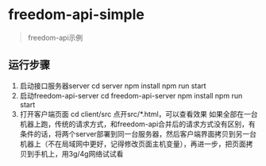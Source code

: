# freedom-api-simple
>freedom-api示例
## 运行步骤
1. 启动接口服务器server
    cd server
    npm install
    npm run start
2. 启动freedom-api-server
    cd freedom-api-server
    npm install 
    npm run start
3. 打开客户端页面
    cd client/src
    点开src/*.html，可以查看效果
    如果全部在一台机器上跑，传统的请求方式，和freedom-api合并后的请求方式没有区别，有条件的话，将两个server部署到同一台服务器，然后客户端界面拷贝到另一台机器上（不在局域网中更好，记得修改页面主机变量），再进一步，把页面拷贝到手机上，用3g/4g网络试试看